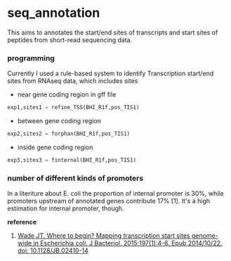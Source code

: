 # seq_annotation
This aims to annotates the start/end sites of transcripts and start sites of peptides from short-read sequencing data.

### programming
Currently I used a rule-based system to identify Transcription start/end sites from RNAseq data, which includes sites
* near gene coding region in gff file
```python
exp1,sites1 = refine_TSS(BHI_R1f,pos_TIS1)
```
* between gene coding region
```python
exp2,sites2 = forphan(BHI_R1f,pos_TIS1)
```
* inside gene coding region
```python
exp3,sites3 = finternal(BHI_R1f,pos_TIS1)
```
### number of different kinds of promoters
In a literiture about E. coli the proportion of internal promoter is 30%, while promoters upstream of annotated genes contribute 17% [1]. It's a high estimation for internal promoter, though.

**reference**
1. [Wade JT. Where to begin? Mapping transcription start sites genome-wide in Escherichia coli. J Bacteriol. 2015;197(1):4-6. Epub 2014/10/22. doi: 10.1128/JB.02410-14](http://jb.asm.org/content/197/1/4.full)
